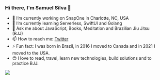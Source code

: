 ### Hi there, I'm Samuel Silva 👋


- 🔭 I’m currently working on SnapOne in Charlotte, NC, USA
- 🌱 I’m currently learning Serverless, SwiftUI and Golang
- 💬 Ask me about JavaScript, Books, Meditation and Brazilian Jiu Jitsu (BJJ)
- 📫 How to reach me: [Twitter](https://twitter.com/samuelcasilva)
- ⚡ Fun fact: I was born in Brazil, in 2016 I moved to Canada and in 2021 I moved to the USA.
- 😍 I love to read, travel, learn new technologies, build solutions and to practice BJJ.

<img src="https://github-readme-stats.vercel.app/api?username=samuelcastro&&show_icons=true&title_color=ffffff&icon_color=bb2acf&text_color=daf7dc&bg_color=151515">
